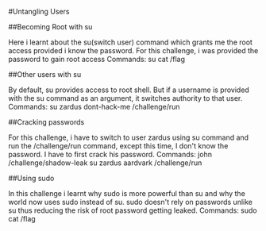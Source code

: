 #Untangling Users

##Becoming Root with su

Here i learnt about the su(switch
user) command which grants me the root
access provided i know the password.
For this challenge, i was provided the
password to gain root access
Commands:
su
<hack-the-planet>
cat /flag

##Other users with su

By default, su provides access to root
shell. But if a username is provided
with the su command as an argument,
it switches authority to that user.
Commands:
su zardus
dont-hack-me
/challenge/run

##Cracking passwords

For this challenge, i have to switch
to user zardus using su command and
run the /challenge/run command, except
this time, I don't know the password.
I have to first crack his password.
Commands:
john /challenge/shadow-leak
su zardus
aardvark
/challenge/run

##Using sudo

In this challenge i learnt why sudo
is more powerful than su and why
the world now uses sudo instead of su.
sudo doesn't rely on passwords unlike su
thus reducing the risk of root password
getting leaked.
Commands:
sudo cat /flag
